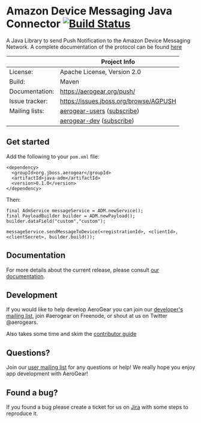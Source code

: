 # Amazon Device Messaging Java Connector [![Build Status](https://travis-ci.org/aerogear/java-adm.png)](https://travis-ci.org/aerogear/java-adm)

A Java Library to send Push Notification to the Amazon Device Messaging Network.
A complete documentation of the protocol can be found [here](https://developer.amazon.com/appsandservices/apis/engage/device-messaging/)


|                 | Project Info  |
| --------------- | ------------- |
| License:        | Apache License, Version 2.0  |
| Build:          | Maven  |
| Documentation:  | https://aerogear.org/push/  |
| Issue tracker:  | https://issues.jboss.org/browse/AGPUSH  |
| Mailing lists:  | [aerogear-users](http://aerogear-users.1116366.n5.nabble.com/) ([subscribe](https://lists.jboss.org/mailman/listinfo/aerogear-users))  |
|                 | [aerogear-dev](http://aerogear-dev.1069024.n5.nabble.com/) ([subscribe](https://lists.jboss.org/mailman/listinfo/aerogear-dev))  |

## Get started

Add the following to your ```pom.xml``` file:

```
<dependency>
  <groupId>org.jboss.aerogear</groupId>
  <artifactId>java-adm</artifactId>
  <version>0.1.0</version>
</dependency>
```

Then:

```
final AdmService messageService = ADM.newService();
final PayloadBuilder builder = ADM.newPayload();
builder.dataField("custom","custom");

messageService.sendMessageToDevice(<registrationId>, <clientId>, <clientSecret>, builder.build());

```

## Documentation

For more details about the current release, please consult [our documentation](https://aerogear.org/docs/unifiedpush/).

## Development

If you would like to help develop AeroGear you can join our [developer's mailing list](https://lists.jboss.org/mailman/listinfo/aerogear-dev), join #aerogear on Freenode, or shout at us on Twitter @aerogears.

Also takes some time and skim the [contributor guide](http://aerogear.org/docs/guides/Contributing/)

## Questions?

Join our [user mailing list](https://lists.jboss.org/mailman/listinfo/aerogear-users) for any questions or help! We really hope you enjoy app development with AeroGear!

## Found a bug?

If you found a bug please create a ticket for us on [Jira](https://issues.jboss.org/browse/AGPUSH) with some steps to reproduce it.



